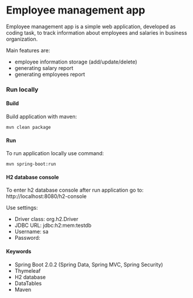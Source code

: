 # Employee management app

Employee management app is a simple web application, developed as coding task, to track information about employees and salaries in business organization.

  Main features are:
  - employee information storage (add/update/delete)
  - generating salary report
  - generating employees report

### Run locally

#### Build
Build application with maven:

`mvn clean package`

#### Run
To run application locally use command:

`mvn spring-boot:run`

#### H2 database console
To enter h2 database console after run application go to:
http://localhost:8080/h2-console

Use settings:

- Driver class: org.h2.Driver
- JDBC URL: jdbc:h2:mem:testdb
- Username: sa
- Password:

#### Keywords
- Spring Boot 2.0.2 (Spring Data, Spring MVC, Spring Security)
- Thymeleaf
- H2 database
- DataTables
- Maven